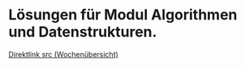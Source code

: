 # Lösungen für Modul Algorithmen und Datenstrukturen.
  

 [Direktlink src (Wochenübersicht)](src/main/java/ch/hslu/ad/)
